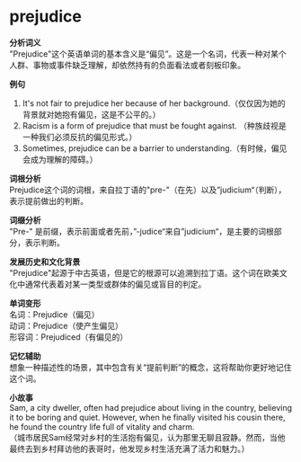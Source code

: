 # prejudice

**分析词义**  
"Prejudice"这个英语单词的基本含义是“偏见”。这是一个名词，代表一种对某个人群、事物或事件缺乏理解，却依然持有的负面看法或者刻板印象。

  

**例句**

  

1.  It's not fair to prejudice her because of her background.（仅仅因为她的背景就对她抱有偏见，这是不公平的。）
2.  Racism is a form of prejudice that must be fought against. （种族歧视是一种我们必须反抗的偏见形式。）
3.  Sometimes, prejudice can be a barrier to understanding.（有时候，偏见会成为理解的障碍。）

  

**词根分析**  
Prejudice这个词的词根，来自拉丁语的"pre-"（在先）以及”judicium“（判断），表示提前做出的判断。

  

**词缀分析**  
"Pre-" 是前缀，表示前面或者先前，”-judice“来自”judicium“，是主要的词根部分，表示判断。

  

**发展历史和文化背景**  
"Prejudice"起源于中古英语，但是它的根源可以追溯到拉丁语。这个词在欧美文化中通常代表着对某一类型或群体的偏见或盲目的判定。

  

**单词变形**  
名词：Prejudice（偏见）  
动词：Prejudice（使产生偏见）  
形容词：Prejudiced（有偏见的）

  

**记忆辅助**  
想象一种描述性的场景，其中包含有关“提前判断”的概念，这将帮助你更好地记住这个词。

  

**小故事**  
Sam, a city dweller, often had prejudice about living in the country, believing it to be boring and quiet. However, when he finally visited his cousin there, he found the country life full of vitality and charm.  
（城市居民Sam经常对乡村的生活抱有偏见，认为那里无聊且寂静。然而，当他最终去到乡村拜访他的表哥时，他发现乡村生活充满了活力和魅力。）
